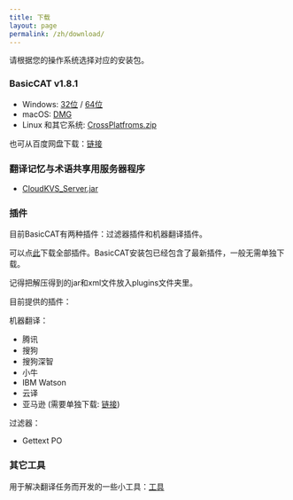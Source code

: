 ```yaml
---
title: 下载
layout: page
permalink: /zh/download/
---
```


请根据您的操作系统选择对应的安装包。

### BasicCAT v1.8.1

* Windows: [32位](https://github.com/xulihang/BasicCAT/releases/download/v1.8.1/BasicCAT-windows-x86.exe) /  [64位](https://github.com/xulihang/BasicCAT/releases/download/v1.8.1/BasicCAT-windows-x64.exe)
* macOS:  [DMG](https://github.com/xulihang/BasicCAT/releases/download/v1.8.1/BasicCAT_mac.dmg)
* Linux 和其它系统:  [CrossPlatfroms.zip](https://github.com/xulihang/BasicCAT/releases/download/v1.8.1/BasicCAT-crossplatforms.zip)

也可从百度网盘下载：[链接](https://pan.baidu.com/s/1HmD4pJ9hIYyK9bnqINtoFQ)


### 翻译记忆与术语共享用服务器程序

*  [CloudKVS_Server.jar](https://github.com/xulihang/BasicCAT/releases/download/v1.2-beta2/CloudKVS_Server.jar)

### 插件

目前BasicCAT有两种插件：过滤器插件和机器翻译插件。

可以点[此](https://github.com/xulihang/BasicCAT/releases/download/plugins/all_plugins.zip)下载全部插件。BasicCAT安装包已经包含了最新插件，一般无需单独下载。

记得把解压得到的jar和xml文件放入plugins文件夹里。

目前提供的插件：

机器翻译：

* 腾讯
* 搜狗
* 搜狗深智
* 小牛
* IBM Watson
* 云译
* 亚马逊 (需要单独下载: [链接](https://github.com/xulihang/BasicCAT/releases/download/plugins/amazon.zip))

过滤器：

* Gettext PO

### 其它工具

用于解决翻译任务而开发的一些小工具：[工具](/zh/tools/)

